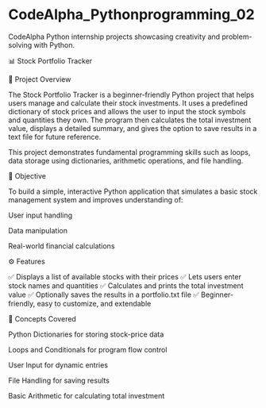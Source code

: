 # CodeAlpha_Pythonprogramming_02
CodeAlpha Python internship projects showcasing creativity and problem-solving with Python.

📊 Stock Portfolio Tracker

📝 Project Overview

The Stock Portfolio Tracker is a beginner-friendly Python project that helps users manage and calculate their stock investments.
It uses a predefined dictionary of stock prices and allows the user to input the stock symbols and quantities they own.
The program then calculates the total investment value, displays a detailed summary, and gives the option to save results in a text file for future reference.

This project demonstrates fundamental programming skills such as loops, data storage using dictionaries, arithmetic operations, and file handling.


🎯 Objective

To build a simple, interactive Python application that simulates a basic stock management system and improves understanding of:

User input handling

Data manipulation

Real-world financial calculations

⚙ Features

✅ Displays a list of available stocks with their prices
✅ Lets users enter stock names and quantities
✅ Calculates and prints the total investment value
✅ Optionally saves the results in a portfolio.txt file
✅ Beginner-friendly, easy to customize, and extendable


🧠 Concepts Covered

Python Dictionaries for storing stock-price data

Loops and Conditionals for program flow control

User Input for dynamic entries

File Handling for saving results

Basic Arithmetic for calculating total investment
